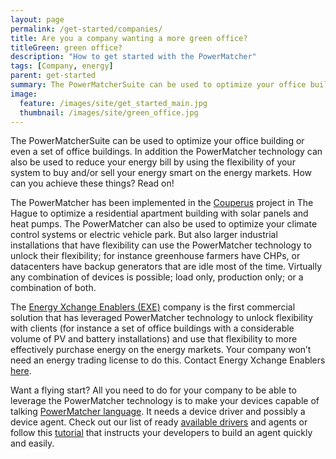```yaml
---
layout: page
permalink: /get-started/companies/
title: Are you a company wanting a more green office?
titleGreen: green office?
description: "How to get started with the PowerMatcher"
tags: [Company, energy]
parent: get-started
summary: The PowerMatcherSuite can be used to optimize your office building or even a set of office buildings.
image:
  feature: /images/site/get_started_main.jpg
  thumbnail: /images/site/green_office.jpg
---
```


The PowerMatcherSuite can be used to optimize your office building or even a set of office buildings. In addition the PowerMatcher technology can also be used to reduce your energy bill by using the flexibility of your system to buy and/or sell your energy smart on the energy markets. How can you achieve these things? Read on!

The PowerMatcher has been implemented in the [Couperus](http://flexiblepower.github.io/in-practice/in-operation/) project in The Hague to optimize a residential apartment building with solar panels and heat pumps. The PowerMatcher can also be used to optimize your climate control systems or electric vehicle park. But also larger industrial installations that have flexibility  can use the PowerMatcher technology to unlock their flexibility; for instance greenhouse farmers have CHPs, or datacenters have backup generators that are idle most of the time. Virtually any combination of devices is possible; load only, production only; or a combination of both.

The [Energy Xchange Enablers (EXE)](https://energy-exchange-enablers.com/) company is the first commercial solution that has leveraged PowerMatcher technology to unlock flexibility with clients (for instance a set of office buildings with a considerable volume of PV and battery installations) and use that flexibility to more effectively purchase energy on the energy markets. Your company won’t need an energy trading license to do this. Contact Energy Xchange Enablers [here](https://energy-exchange-enablers.com/contact/).

Want a flying start? All you need to do for your company to be able to leverage the PowerMatcher technology is to make your devices capable of talking [PowerMatcher language](http://fpai-ci.sensorlab.tno.nl/builds/powermatcher-documentation/master/html/CreationOfDeviceAgent.html). It needs a device driver and possibly a device agent. Check out our list of ready [available drivers](/cases/driver-list/) and agents or follow this [tutorial](http://fpai-ci.sensorlab.tno.nl/builds/powermatcher-documentation/master/html/Tutorials.html) that instructs your developers to build an agent quickly and easily.
